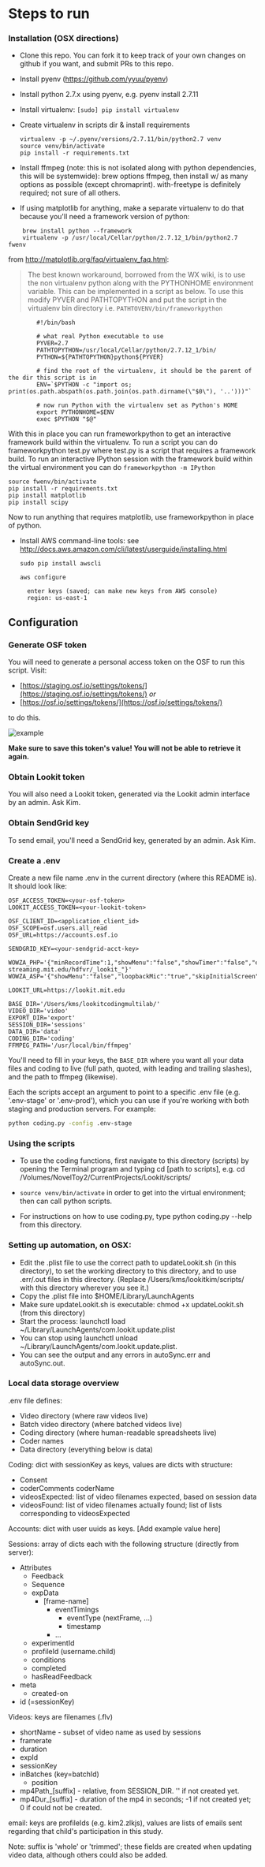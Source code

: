 # Steps to run

### Installation (OSX directions)

- Clone this repo. You can fork it to keep track of your own changes on github if you want, and submit PRs to this repo.

- Install pyenv (https://github.com/yyuu/pyenv)

- Install python 2.7.x using pyenv, e.g. pyenv install 2.7.11

- Install virtualenv: `[sudo] pip install virtualenv`

- Create virtualenv in scripts dir & install requirements

	  virtualenv -p ~/.pyenv/versions/2.7.11/bin/python2.7 venv
	  source venv/bin/activate
	  pip install -r requirements.txt
	  
- Install ffmpeg (note: this is not isolated along with python dependencies, this will be systemwide):
brew options ffmpeg, then install w/ as many options as possible (except chromaprint). with-freetype is definitely required; not sure of all others.

- If using matplotlib for anything, make a separate virtualenv to do that because you'll need a framework version of python:

```
	brew install python --framework
	virtualenv -p /usr/local/Cellar/python/2.7.12_1/bin/python2.7 fwenv
```

from http://matplotlib.org/faq/virtualenv_faq.html:

> The best known workaround, borrowed from the WX wiki, is to use the non virtualenv python along with the PYTHONHOME environment variable. This can be implemented in a script as below. To use this modify PYVER and PATHTOPYTHON and put the script in the virtualenv bin directory i.e. `PATHTOVENV/bin/frameworkpython`
	
```
		#!/bin/bash

		# what real Python executable to use
		PYVER=2.7
		PATHTOPYTHON=/usr/local/Cellar/python/2.7.12_1/bin/
		PYTHON=${PATHTOPYTHON}python${PYVER}

		# find the root of the virtualenv, it should be the parent of the dir this script is in
		ENV=`$PYTHON -c "import os; print(os.path.abspath(os.path.join(os.path.dirname(\"$0\"), '..')))"`

		# now run Python with the virtualenv set as Python's HOME
		export PYTHONHOME=$ENV
		exec $PYTHON "$@"
```

With this in place you can run frameworkpython to get an interactive framework build within the virtualenv. To run a script you can do frameworkpython test.py where test.py is a script that requires a framework build. To run an interactive IPython session with the framework build within the virtual environment you can do `frameworkpython -m IPython`

```
source fwenv/bin/activate
pip install -r requirements.txt
pip install matplotlib
pip install scipy
```

Now to run anything that requires matplotlib, use frameworkpython in place of python.

- Install AWS command-line tools: see    http://docs.aws.amazon.com/cli/latest/userguide/installing.html
    
    `sudo pip install awscli`

    `aws configure`

        enter keys (saved; can make new keys from AWS console)
        region: us-east-1

## Configuration

### Generate OSF token
You will need to generate a personal access token on the OSF to run this script. Visit:

- [https://staging.osf.io/settings/tokens/](https://staging.osf.io/settings/tokens/)  _or_
- [https://osf.io/settings/tokens/](https://osf.io/settings/tokens/)

to do this.

![example](https://raw.githubusercontent.com/CenterForOpenScience/lookit/develop/scripts/pat-example.png)

**Make sure to save this token's value! You will not be able to retrieve it again.**

### Obtain Lookit token
You will also need a Lookit token, generated via the Lookit admin interface by an admin. Ask Kim.

### Obtain SendGrid key
To send email, you'll need a SendGrid key, generated by an admin. Ask Kim.

### Create a .env

Create a new file name .env in the current directory (where this README is). It should look like:

```
OSF_ACCESS_TOKEN=<your-osf-token>
LOOKIT_ACCESS_TOKEN=<your-lookit-token>

OSF_CLIENT_ID=<application_client_id>
OSF_SCOPE=osf.users.all_read
OSF_URL=https://accounts.osf.io

SENDGRID_KEY=<your-sendgrid-acct-key>

WOWZA_PHP='{"minRecordTime":1,"showMenu":"false","showTimer":"false","enableBlinkingRec":1,"skipInitialScreen":1,"recordAgain":"false","showSoundBar":"false","hideDeviceSettingsButtons":1,"connectionstring":"rtmps://lookit-streaming.mit.edu/hdfvr/_lookit_"}'
WOWZA_ASP='{"showMenu":"false","loopbackMic":"true","skipInitialScreen":1,"showSoundBar":"false","snapshotEnable":"false"}'

LOOKIT_URL=https://lookit.mit.edu

BASE_DIR='/Users/kms/lookitcodingmultilab/'
VIDEO_DIR='video'
EXPORT_DIR='export'
SESSION_DIR='sessions'
DATA_DIR='data'
CODING_DIR='coding'
FFMPEG_PATH='/usr/local/bin/ffmpeg'
```

You'll need to fill in your keys, the `BASE_DIR` where you want all your data files and coding to live (full path, quoted, with leading and trailing slashes), and the path to ffmpeg (likewise).

Each the scripts accept an argument to point to a specific .env file (e.g. '.env-stage' or '.env-prod'), which you can use if you're working with both staging and production servers. For example:

```bash
python coding.py -config .env-stage
```

### Using the scripts

- To use the coding functions, first navigate to this directory (scripts) by opening the
Terminal program and typing cd [path to scripts], e.g.
cd /Volumes/NovelToy2/CurrentProjects/Lookit/scripts/

- `source venv/bin/activate` in order to get into the virtual environment; then can call python scripts.

- For instructions on how to use coding.py, type
	python coding.py --help
from this directory.

### Setting up automation, on OSX:

- Edit the .plist file to use the correct path to updateLookit.sh (in this directory), to set the working directory to this directory, and to use .err/.out files in this directory. (Replace /Users/kms/lookitkim/scripts/ with this directory wherever you see it.)
- Copy the .plist file into $HOME/Library/LaunchAgents
- Make sure updateLookit.sh is executable: chmod +x updateLookit.sh (from this directory)
- Start the process: launchctl load ~/Library/LaunchAgents/com.lookit.update.plist
- You can stop using launchctl unload ~/Library/LaunchAgents/com.lookit.update.plist.
- You can see the output and any errors in autoSync.err and autoSync.out.

### Local data storage overview 

.env file defines:
- Video directory (where raw videos live)
- Batch video directory (where batched videos live)
- Coding directory (where human-readable spreadsheets live)
- Coder names
- Data directory (everything below is data)

Coding: dict with sessionKey as keys, values are dicts with structure:
- Consent
- coderComments
    coderName
- videosExpected: list of video filenames expected, based on session data
- videosFound: list of video filenames actually found; list of lists corresponding to videosExpected

Accounts: dict with user uuids as keys. [Add example value here]

Sessions: array of dicts each with the following structure (directly from server):
- Attributes
    - Feedback
    - Sequence
    - expData
        - [frame-name]
            - eventTimings
                - eventType (nextFrame, ...)
                - timestamp
            - ...
    - experimentId
    - profileId (username.child)
    - conditions
    - completed
    - hasReadFeedback
- meta
    - created-on
- id (=sessionKey)

Videos: keys are filenames (.flv)
- shortName - subset of video name as used by sessions
- framerate
- duration
- expId
- sessionKey
- inBatches (key=batchId)
    - position
- mp4Path_[suffix] - relative, from SESSION_DIR. '' if not created yet.
- mp4Dur_[suffix] - duration of the mp4 in seconds; -1 if not created yet; 0 if could not be created.

email: keys are profileIds (e.g. kim2.zlkjs), values are lists of emails sent regarding that child's participation in this study.

Note: suffix is 'whole' or 'trimmed'; these fields are created when updating video data, although others could also be added.
